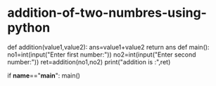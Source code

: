 # addition-of-two-numbres-using-python
def addition(value1,value2):
  ans=value1+value2
  return ans
def main():
  no1=int(input("Enter first number:"))
  no2=int(input("Enter second number:"))
  ret=addition(no1,no2)
  print("addition is :",ret)
  
if __name__=="__main__":
  main()

